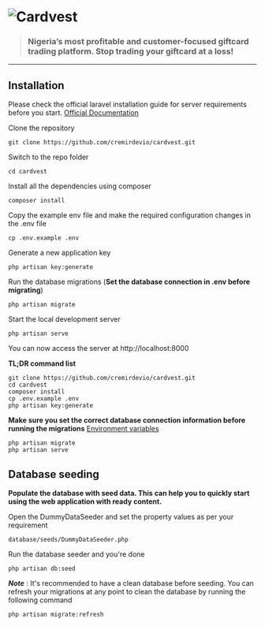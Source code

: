 # ![Cardvest](https://cardvest.ng/wp-content/uploads/2020/10/cardvest-logo-white.png)

> ### Nigeria’s most profitable and customer-focused giftcard trading platform. Stop trading your giftcard at a loss!
----------
## Installation

Please check the official laravel installation guide for server requirements before you start. [Official Documentation](https://laravel.com/docs/8.x/installation)

Clone the repository

    git clone https://github.com/cremirdevio/cardvest.git

Switch to the repo folder

    cd cardvest

Install all the dependencies using composer

    composer install

Copy the example env file and make the required configuration changes in the .env file

    cp .env.example .env

Generate a new application key

    php artisan key:generate

Run the database migrations (**Set the database connection in .env before migrating**)

    php artisan migrate

Start the local development server

    php artisan serve

You can now access the server at http://localhost:8000

**TL;DR command list**

    git clone https://github.com/cremirdevio/cardvest.git
    cd cardvest
    composer install
    cp .env.example .env
    php artisan key:generate
    
**Make sure you set the correct database connection information before running the migrations** [Environment variables](#environment-variables)

    php artisan migrate
    php artisan serve

## Database seeding

**Populate the database with seed data. This can help you to quickly start using the web application with ready content.**

Open the DummyDataSeeder and set the property values as per your requirement

    database/seeds/DummyDataSeeder.php

Run the database seeder and you're done

    php artisan db:seed

***Note*** : It's recommended to have a clean database before seeding. You can refresh your migrations at any point to clean the database by running the following command

    php artisan migrate:refresh